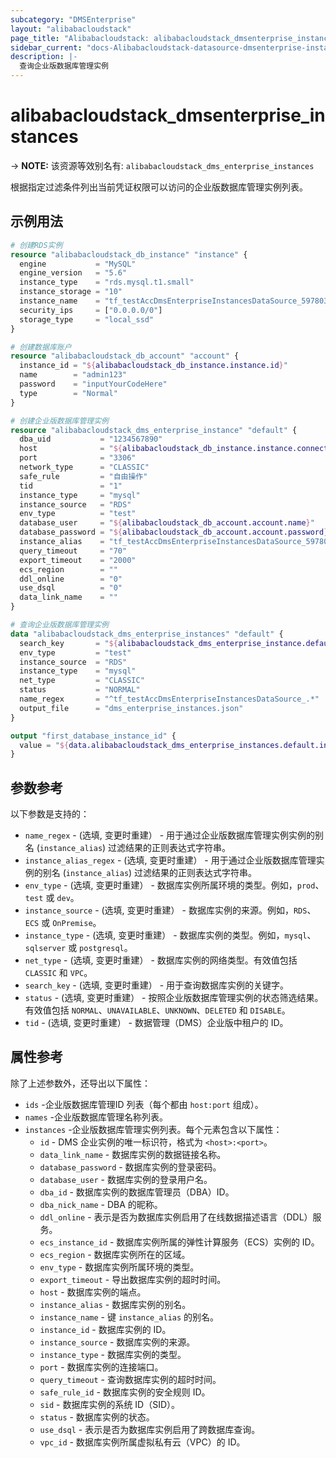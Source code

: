```yaml
---
subcategory: "DMSEnterprise"
layout: "alibabacloudstack"
page_title: "Alibabacloudstack: alibabacloudstack_dmsenterprise_instances"
sidebar_current: "docs-Alibabacloudstack-datasource-dmsenterprise-instances"
description: |- 
  查询企业版数据库管理实例
---
```


# alibabacloudstack_dmsenterprise_instances
-> **NOTE:** 该资源等效别名有: `alibabacloudstack_dms_enterprise_instances`

根据指定过滤条件列出当前凭证权限可以访问的企业版数据库管理实例列表。

## 示例用法

```terraform
# 创建RDS实例
resource "alibabacloudstack_db_instance" "instance" {
  engine           = "MySQL"
  engine_version   = "5.6"
  instance_type    = "rds.mysql.t1.small"
  instance_storage = "10"
  instance_name    = "tf_testAccDmsEnterpriseInstancesDataSource_5978035"
  security_ips     = ["0.0.0.0/0"]
  storage_type     = "local_ssd"
}

# 创建数据库账户
resource "alibabacloudstack_db_account" "account" {
  instance_id = "${alibabacloudstack_db_instance.instance.id}"
  name        = "admin123"
  password    = "inputYourCodeHere"
  type        = "Normal"
}

# 创建企业版数据库管理实例
resource "alibabacloudstack_dms_enterprise_instance" "default" {
  dba_uid           = "1234567890"
  host              = "${alibabacloudstack_db_instance.instance.connection_string}"
  port              = "3306"
  network_type      = "CLASSIC"
  safe_rule         = "自由操作"
  tid               = "1"
  instance_type     = "mysql"
  instance_source   = "RDS"
  env_type          = "test"
  database_user     = "${alibabacloudstack_db_account.account.name}"
  database_password = "${alibabacloudstack_db_account.account.password}"
  instance_alias    = "tf_testAccDmsEnterpriseInstancesDataSource_5978035"
  query_timeout     = "70"
  export_timeout    = "2000"
  ecs_region        = ""
  ddl_online        = "0"
  use_dsql          = "0"
  data_link_name    = ""
}

# 查询企业版数据库管理实例
data "alibabacloudstack_dms_enterprise_instances" "default" {
  search_key       = "${alibabacloudstack_dms_enterprise_instance.default.host}"
  env_type         = "test"
  instance_source  = "RDS"
  instance_type    = "mysql"
  net_type         = "CLASSIC"
  status           = "NORMAL"
  name_regex       = "^tf_testAccDmsEnterpriseInstancesDataSource_.*"
  output_file      = "dms_enterprise_instances.json"
}

output "first_database_instance_id" {
  value = "${data.alibabacloudstack_dms_enterprise_instances.default.instances.0.instance_id}"
}
```

## 参数参考

以下参数是支持的：

* `name_regex` - (选填, 变更时重建） - 用于通过企业版数据库管理实例实例的别名 (`instance_alias`) 过滤结果的正则表达式字符串。
* `instance_alias_regex` - (选填, 变更时重建） - 用于通过企业版数据库管理实例的别名 (`instance_alias`) 过滤结果的正则表达式字符串。
* `env_type` - (选填, 变更时重建） - 数据库实例所属环境的类型。例如，`prod`、`test` 或 `dev`。
* `instance_source` - (选填, 变更时重建） - 数据库实例的来源。例如，`RDS`、`ECS` 或 `OnPremise`。
* `instance_type` - (选填, 变更时重建） - 数据库实例的类型。例如，`mysql`、`sqlserver` 或 `postgresql`。
* `net_type` - (选填, 变更时重建） - 数据库实例的网络类型。有效值包括 `CLASSIC` 和 `VPC`。
* `search_key` - (选填, 变更时重建） - 用于查询数据库实例的关键字。
* `status` - (选填, 变更时重建） - 按照企业版数据库管理实例的状态筛选结果。有效值包括 `NORMAL`、`UNAVAILABLE`、`UNKNOWN`、`DELETED` 和 `DISABLE`。
* `tid` - (选填, 变更时重建） - 数据管理（DMS）企业版中租户的 ID。

## 属性参考

除了上述参数外，还导出以下属性：

* `ids` -企业版数据库管理ID 列表（每个都由 `host:port` 组成）。
* `names` -企业版数据库管理名称列表。
* `instances` -企业版数据库管理实例列表。每个元素包含以下属性：
  * `id` - DMS 企业实例的唯一标识符，格式为 `<host>:<port>`。
  * `data_link_name` - 数据库实例的数据链接名称。
  * `database_password` - 数据库实例的登录密码。
  * `database_user` - 数据库实例的登录用户名。
  * `dba_id` - 数据库实例的数据库管理员（DBA）ID。
  * `dba_nick_name` - DBA 的昵称。
  * `ddl_online` - 表示是否为数据库实例启用了在线数据描述语言（DDL）服务。
  * `ecs_instance_id` - 数据库实例所属的弹性计算服务（ECS）实例的 ID。
  * `ecs_region` - 数据库实例所在的区域。
  * `env_type` - 数据库实例所属环境的类型。
  * `export_timeout` - 导出数据库实例的超时时间。
  * `host` - 数据库实例的端点。
  * `instance_alias` - 数据库实例的别名。
  * `instance_name` - 键 `instance_alias` 的别名。
  * `instance_id` - 数据库实例的 ID。
  * `instance_source` - 数据库实例的来源。
  * `instance_type` - 数据库实例的类型。
  * `port` - 数据库实例的连接端口。
  * `query_timeout` - 查询数据库实例的超时时间。
  * `safe_rule_id` - 数据库实例的安全规则 ID。
  * `sid` - 数据库实例的系统 ID（SID）。
  * `status` - 数据库实例的状态。
  * `use_dsql` - 表示是否为数据库实例启用了跨数据库查询。
  * `vpc_id` - 数据库实例所属虚拟私有云（VPC）的 ID。